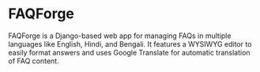# FAQForge
FAQForge is a Django-based web app for managing FAQs in multiple languages like English, Hindi, and Bengali. It features a WYSIWYG editor to easily format answers and uses Google Translate for automatic translation of FAQ content.
